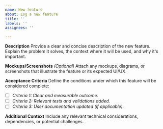 ```yaml
---
name: New feature
about: Log a new feature
title: ''
labels: ''
assignees: ''

---
```


**Description**
Provide a clear and concise description of the new feature. Explain the problem it solves, the context where it will be used, and why it's important.

**Mockups/Screenshots**
*(Optional)* Attach any mockups, diagrams, or screenshots that illustrate the feature or its expected UI/UX.  

**Acceptance Criteria**
Define the conditions under which this feature will be considered complete:  
- [ ] *Criteria 1: Clear and measurable outcome.*
- [ ] *Criteria 2: Relevant tests and validations added.*
- [ ] *Criteria 3: User documentation updated (if applicable).*

**Additional Context**
Include any relevant technical considerations, dependencies, or potential challenges.
